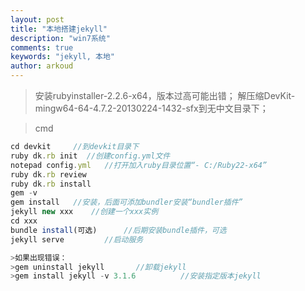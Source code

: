 ```yaml
---
layout: post
title: "本地搭建jekyll"
description: "win7系统"
comments: true
keywords: "jekyll, 本地"
author: arkoud
---
```


> 安装rubyinstaller-2.2.6-x64，版本过高可能出错；
>解压缩DevKit-mingw64-64-4.7.2-20130224-1432-sfx到无中文目录下；

>cmd
```javascript
cd devkit     //到devkit目录下
ruby dk.rb init  //创建config.yml文件
notepad config.yml   //打开加入ruby目录位置“- C:/Ruby22-x64”
ruby dk.rb review
ruby dk.rb install
gem -v   
gem install   //安装，后面可添加bundler安装“bundler插件”
jekyll new xxx    //创建一个xxx实例
cd xxx
bundle install(可选)      //后期安装bundle插件，可选
jekyll serve         //启动服务

>如果出现错误：
>gem uninstall jekyll       //卸载jekyll
>gem install jekyll -v 3.1.6          //安装指定版本jekyll
```

